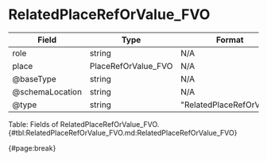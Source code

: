 <!--
    ATTENTION: This file was generated via gradle!
               Do NOT manually edit this file! Any such changes will be overwritten!
-->

# RelatedPlaceRefOrValue_FVO

| Field | Type | Format | Required |
| ------- | ------- | ------- | --- |
| role | string | N/A | Yes |
| place | PlaceRefOrValue_FVO | N/A | Yes |
| @baseType | string | N/A | No |
| @schemaLocation | string | N/A | No |
| @type | string | "RelatedPlaceRefOrValue" | Yes |

Table: Fields of RelatedPlaceRefOrValue_FVO. {#tbl:RelatedPlaceRefOrValue_FVO.md:RelatedPlaceRefOrValue_FVO}

{#page:break}
